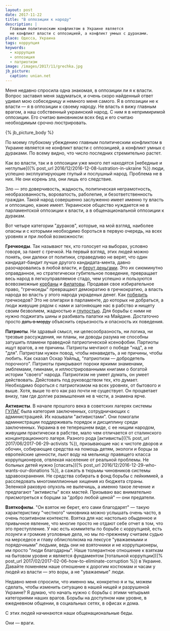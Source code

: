 ```yaml
---
layout: post
date: 2017-11-22
title: "В оппозиции к народу"
description: |
  Главным политическим конфликтом в Украине является
  не конфликт власти с оппозицией, а конфликт умных с дураками.
place: Одесса, Украина
tags: коррупция
keywords:
  - коррупция
  - оппозиция
  - патриотизм
image: /images/2017/11/grechka.jpg
jb_picture:
  caption: unian.net
---
```


Меня недавно спросила одна знакомая, в оппозиции ли я к власти. Вопрос
заставил меня задуматься, и очень скоро найденный ответ удивил мою собеседницу
и немного меня самого. Я в оппозиции не к власти &mdash; я в оппозиции к своему народу.
Не власть я вижу главным врагом, а наш собственный украинский народ. С ним я в непримиримой
оппозиции. Его считаю виновником всех бед и его считаю необходимым
срочно люстрировать.

{% jb_picture_body %}

<!--more-->

По моему глубокому убеждению главным политическим
конфликтом в Украине является
не конфликт власти с оппозицией, а конфликт умных с дураками. По всему видно,
что число последних стремительно растет.

Как во власти, так и в оппозиции уже много лет находятся
[небедные и неглупые]({% post_url 2016/12/2016-12-08-lustration-in-ukraine %})
люди, успешно эксплуатирующие глупый и послушный народ. Проблема
не в них. Не они корень зла, они лишь его следствие.

Зло &mdash; это доверчивость, жадность, политическая неграмотность,
необразованность, вороватость, раболепие, и безответственность
граждан. Такой народ
совершенно заслуженно имеет именно ту власть и оппозицию, какие имеет.
Украинское общество нуждается не в парламентской оппозиции к власти,
а в общенациональной оппозиции к дуракам.

Вот четыре категории "дураков", которые, на мой взгляд, наиболее опасны и с которыми
необходимо бороться в первую очередь, на всех уровнях и при любой
возможности:

**Гречкоеды**.
Так называют тех, кто голосует на выборах, условно говоря, за пакет с гречкой.
На первый взгляд, этих людей можно понять, они далеки от политики, справедливо не верят,
что один кандидат-бандит лучше другого кандидата-мента, давно разочаровались
в любой власти, и [берут деньгами](http://gordonua.com/news/politics/gordon-ya-by-voobshche-zapretil-pensioneram-golosovat-na-vyborah-194677.html).
Это их сиюминутно оправданное, но стратегически
губительное поведение, превращает весь народ в легкоуправляемое стадо, чем
успешно и пользуются всевозможные [корбаны](http://news.bigmir.net/ukraine/917206-V-Chernigove-ljudi-chut--ne-podralis--za-grechku-ot-Korbana)
и
[филатовы](http://minprom.ua/news/189499.html).
Продавая свое избирательное право, "гречкоеды" превращают демократию в гречкократию,
а власть народа во власть у этого народа украденых денег.
Как [победить](https://antikor.com.ua/articles/204291-prodaj_golos_ukrainy_kak_zastavitj_izbiratelej_ne_golosovatj_za_grechku)
гречкоедов? Это не олигархи в парламенте, до которых не добраться,
а люди живущие рядом с нами и загоняющие нас в рабство
и нищету своим безволием, жадностью и
[глупостью](http://rian.com.ua/interview/20151025/375806780.html).
Для борьбы с ними не нужно
поджигать шины и разбивать палатки на Майдане. Достаточно просто
~~дать в морду~~ объяснить серьезность и опасность их поведения.

**Патриоты**.
Ни здравый смысл, ни целесообразность, ни логика, ни трезвые рассуждения,
ни планы, ни доводы разума не способны затушить пламени праведной
патриотической ксенофобии. Партиоты ищут врагов, а не причины. Патриоты
мечтают о победе "над", а не "для". Патриотам нужен повод, чтобы ненавидеть,
а не причины, чтобы любить. Как сказал Оскар Уайльд,
"патриотизм &mdash; добродетель порочного". Патриоты прикрывают
пороки яркими знаменами, эмблемами, гимнами, и иллюстрированными
книгами о богатой истории "своего" народа. Патриотизм не умеет думать,
он умеет действовать. Дейстовать под руководством тех, кто думает.
Необходимо бороться с патриотизмом на всех уровнях, от
бытового и выше. Хотя, выше то его как раз почти не существует. Он процветает
внизу, там где долгие размышления не в чести, а знамена ярче.

**Активисты**.
В начале прошлого века в советских лагерях системы
[ГУЛАГ](https://ru.wikipedia.org/wiki/%D0%93%D0%A3%D0%9B%D0%90%D0%93)
была категория заключенных, сотрудничающих с администрацией.
Их называли "активистами". Они помогали администрации поддерживать
порядок и дисциплину среди заключенных. Украина в ее теперешнем виде, с ее
нищим народом, живущим практически в рабстве, мало чем отличается от
сталинского концентрационного лагеря. Разного рода
[активисты]({% post_url 2017/06/2017-06-29-activists %}),
призывающие нас к чистоте дворов и обочин, собирающие средства на помощь
детям, экологи и борцы за европейские ценности, льют воду на мельницу
правящего класса коррупционеров, отвлекая население от реальной проблемы.
Не больных детей нужно [спасать]({% post_url 2016/12/2016-12-29-who-wants-our-donations %}), а сажать в тюрьмы чиновников системы
здравоохранения. Не средства собирать в фонд борьбы с лейкимией,
а расследовать многомиллионные хищения из бюджета страны. Зеленкой
раковую опухоль не вылечишь, а именно такое лечение и предлагают
"активисты" всех мастей. Призываю вас внимательно присмотреться к борцам
за "добро любой ценой" &mdash; они предатели.

**Взяткофилы**.
"Он взяток не берет, его сами благодарят" &mdash; такую характеристику
"честного" чиновника можно услышать очень часто, в очень позитивном
контексте. Взятка для нас настолько обыденное и привычное явление,
что многие просто не отдают себе отчет в том, что это преступление.
У нас есть коммитеты по борьбе с коррупцией, есть лозунги и громкие
уголовные дела, но мы по-прежнему считаем судью на мерседесе
и главу облисполкома на лексусе "уважаемыми и порядочными" людьми, ведь
они не взяточники и не коррупционеры, им просто "люди благодарны".
Наше толерантное отношение к взяткам на бытовом уровне и является фундаментом
[тотальной коррупции]({% post_url 2017/02/2017-02-06-how-to-eliminate-corruption %})
в Украине. Давайте поменяем наше отношение к
дорогим костюмам и часам у людей из власти &mdash; это воры, а не "уважаемые"
люди.

Недавно меня спросили, что именно мы, конкретно я и ты, можем сделать, чтобы
изменить ситуацию в нашей нищей и разрушеной Украине? Я думаю, что начать нужно
с борьбы с этими четырьмя категориями наших врагов. Борьбы на доступном
нам уровне, в ежедневном общении, в социальных сетях, в офисах и дома.

С этих людей начинаются наши общенациональные беды.

Они &mdash; враги.

